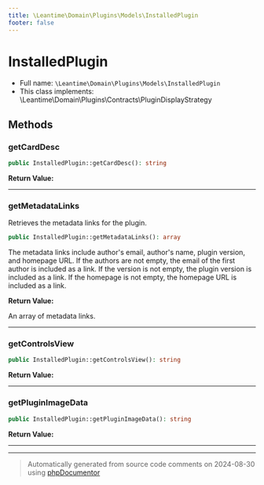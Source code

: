 ```yaml
---
title: \Leantime\Domain\Plugins\Models\InstalledPlugin
footer: false
---
```


# InstalledPlugin





* Full name: `\Leantime\Domain\Plugins\Models\InstalledPlugin`
* This class implements: \Leantime\Domain\Plugins\Contracts\PluginDisplayStrategy



## Methods

### getCardDesc



```php
public InstalledPlugin::getCardDesc(): string
```









**Return Value:**





---
### getMetadataLinks

Retrieves the metadata links for the plugin.

```php
public InstalledPlugin::getMetadataLinks(): array
```

The metadata links include author's email, author's name, plugin version, and homepage URL.
If the authors are not empty, the email of the first author is included as a link.
If the version is not empty, the plugin version is included as a link.
If the homepage is not empty, the homepage URL is included as a link.







**Return Value:**

An array of metadata links.



---
### getControlsView



```php
public InstalledPlugin::getControlsView(): string
```









**Return Value:**





---
### getPluginImageData



```php
public InstalledPlugin::getPluginImageData(): string
```









**Return Value:**





---


---
> Automatically generated from source code comments on 2024-08-30 using [phpDocumentor](http://www.phpdoc.org/)
